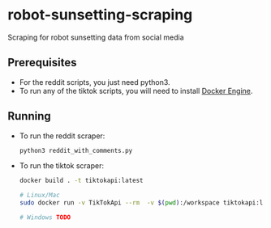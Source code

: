 # robot-sunsetting-scraping
Scraping for robot sunsetting data from social media

## Prerequisites
* For the reddit scripts, you just need python3.
* To run any of the tiktok scripts, you will need to install  [Docker Engine](https://docs.docker.com/engine/install/).

## Running
* To run the reddit scraper:
    ```bash
    python3 reddit_with_comments.py
    ```

* To run the tiktok scraper:
    ```bash
    docker build . -t tiktokapi:latest

    # Linux/Mac
    sudo docker run -v TikTokApi --rm  -v $(pwd):/workspace tiktokapi:latest python3 tiktok.py

    # Windows TODO
    ```
